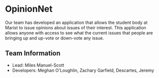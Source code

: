 # OpinionNet

Our team has developed an application that allows the student body at Marist to issue
opinions about issues of their interest. This application allows anyone with access to see what the
current issues that people are bringing up and up-vote or down-vote any issue.


## Team Information

- Lead: Miles Manuel-Scott
- Developers: Meghan O'Loughlin, Zachary Garfield, Descartes, Jeremy


